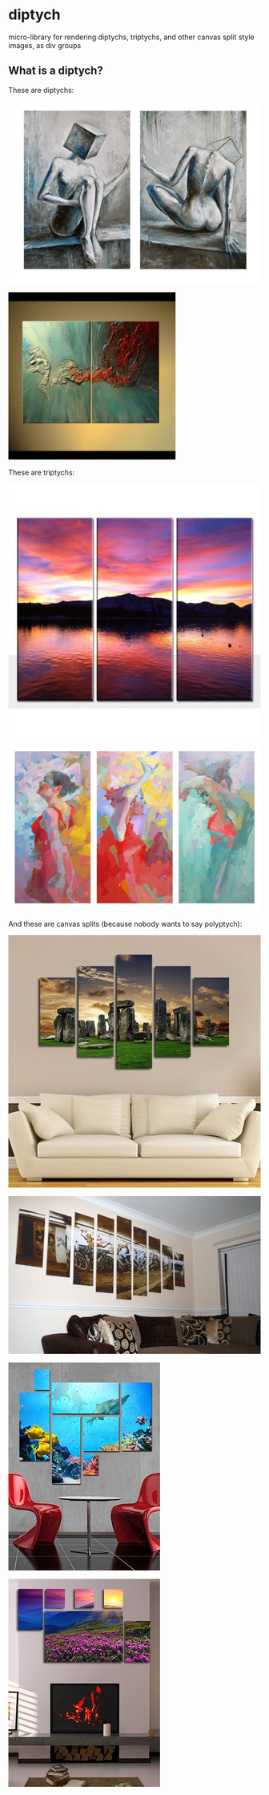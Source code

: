 # diptych
micro-library for rendering diptychs, triptychs, and other canvas split style images, as div groups

## What is a diptych?

These are diptychs:

![](./src/assets/diptych1.jpg)

![](./src/assets/diptych2.jpg)

These are triptychs:

![](./src/assets/triptych1.jpg)

![](./src/assets/triptych2.jpg)

And these are canvas splits (because nobody wants to say polyptych):

![](./src/assets/polyptych1.jpg)

![](./src/assets/polyptych2.jpg)

![](./src/assets/polyptych3.jpg)

![](./src/assets/polyptych4.jpg)
